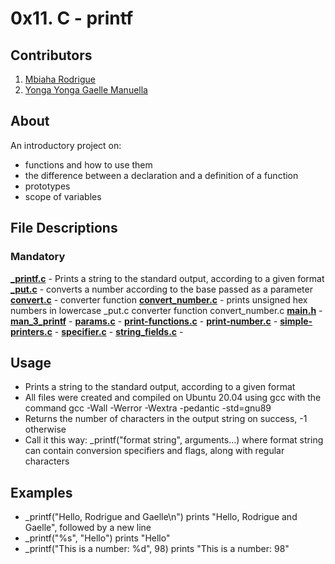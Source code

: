 # 0x11. C - printf

## Contributors

1. [Mbiaha Rodrigue](https://github.com/rodriguembiabo)
2. [Yonga Yonga Gaelle Manuella](https://github.com/yongagaelle)

## About
An introductory project on:
- functions and how to use them
- the difference between a declaration and a definition of a function
- prototypes
- scope of variables
## File Descriptions
### Mandatory
**[_printf.c](_printf.c)** - Prints a string to the standard output, according to a given format
**[_put.c](_put.c)** - converts a number according to the base passed as a parameter
**[convert.c](convert.c)** - converter function
**[convert_number.c](convert_number.c)** - prints unsigned hex numbers in lowercase
_put.c converter function convert_number.c
**[main.h](main.h)** -
**[man_3_printf](man_3_printf)** -
**[params.c](params.c)** -
**[print-functions.c](print-functions.c)** -
**[print-number.c](print-number.c)** -
**[simple-printers.c](simple-printers.c)** -
**[specifier.c](specifier.c)** -
**[string_fields.c](string_fields.c)** -
## Usage
- Prints a string to the standard output, according to a given format
- All files were created and compiled on Ubuntu 20.04 using gcc with the command gcc -Wall -Werror -Wextra -pedantic -std=gnu89
- Returns the number of characters in the output string on success, -1 otherwise
- Call it this way: _printf("format string", arguments...) where format string can contain conversion specifiers and flags, along with regular characters
## Examples
- _printf("Hello, Rodrigue and Gaelle\n") prints "Hello, Rodrigue and Gaelle", followed by a new line
- _printf("%s", "Hello") prints "Hello"
- _printf("This is a number: %d", 98) prints "This is a number: 98"